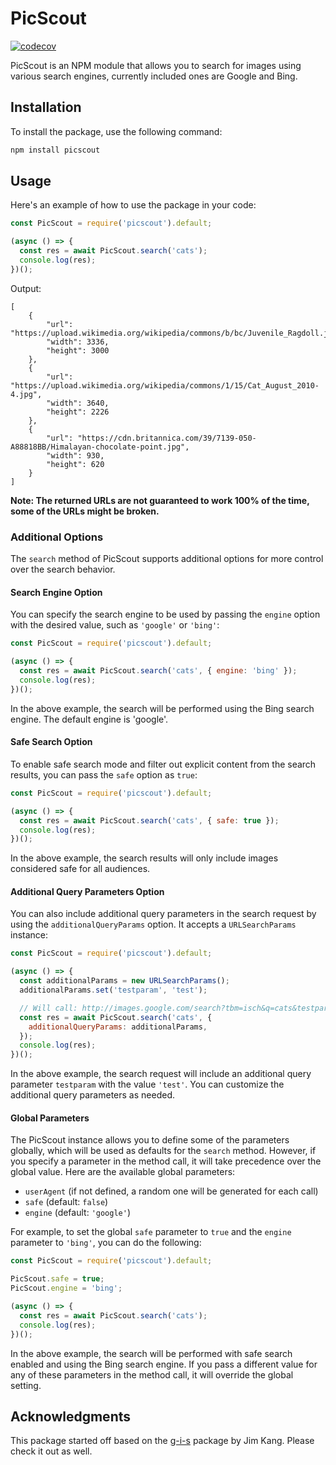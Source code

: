 # PicScout

[![codecov](https://codecov.io/gh/JMax45/picscout/branch/master/graph/badge.svg?token=6HK7W42XCV)](https://codecov.io/gh/JMax45/picscout)

PicScout is an NPM module that allows you to search for images using various search engines, currently included ones are Google and Bing.

## Installation

To install the package, use the following command:

```bash
npm install picscout
```

## Usage

Here's an example of how to use the package in your code:

```javascript
const PicScout = require('picscout').default;

(async () => {
  const res = await PicScout.search('cats');
  console.log(res);
})();
```

Output:

```
[
    {
        "url": "https://upload.wikimedia.org/wikipedia/commons/b/bc/Juvenile_Ragdoll.jpg",
        "width": 3336,
        "height": 3000
    },
    {
        "url": "https://upload.wikimedia.org/wikipedia/commons/1/15/Cat_August_2010-4.jpg",
        "width": 3640,
        "height": 2226
    },
    {
        "url": "https://cdn.britannica.com/39/7139-050-A88818BB/Himalayan-chocolate-point.jpg",
        "width": 930,
        "height": 620
    }
]
```

**Note: The returned URLs are not guaranteed to work 100% of the time, some of the URLs might be broken.**

### Additional Options

The `search` method of PicScout supports additional options for more control over the search behavior.

#### Search Engine Option

You can specify the search engine to be used by passing the `engine` option with the desired value, such as `'google'` or `'bing'`:

```javascript
const PicScout = require('picscout').default;

(async () => {
  const res = await PicScout.search('cats', { engine: 'bing' });
  console.log(res);
})();
```

In the above example, the search will be performed using the Bing search engine. The default engine is 'google'.

#### Safe Search Option

To enable safe search mode and filter out explicit content from the search results, you can pass the `safe` option as `true`:

```javascript
const PicScout = require('picscout').default;

(async () => {
  const res = await PicScout.search('cats', { safe: true });
  console.log(res);
})();
```

In the above example, the search results will only include images considered safe for all audiences.

#### Additional Query Parameters Option

You can also include additional query parameters in the search request by using the `additionalQueryParams` option. It accepts a `URLSearchParams` instance:

```javascript
const PicScout = require('picscout').default;

(async () => {
  const additionalParams = new URLSearchParams();
  additionalParams.set('testparam', 'test');

  // Will call: http://images.google.com/search?tbm=isch&q=cats&testparam=test
  const res = await PicScout.search('cats', {
    additionalQueryParams: additionalParams,
  });
  console.log(res);
})();
```

In the above example, the search request will include an additional query parameter `testparam` with the value `'test'`. You can customize the additional query parameters as needed.

#### Global Parameters

The PicScout instance allows you to define some of the parameters globally, which will be used as defaults for the `search` method. However, if you specify a parameter in the method call, it will take precedence over the global value. Here are the available global parameters:

- `userAgent` (if not defined, a random one will be generated for each call)
- `safe` (default: `false`)
- `engine` (default: `'google'`)

For example, to set the global `safe` parameter to `true` and the `engine` parameter to `'bing'`, you can do the following:

```javascript
const PicScout = require('picscout').default;

PicScout.safe = true;
PicScout.engine = 'bing';

(async () => {
  const res = await PicScout.search('cats');
  console.log(res);
})();
```

In the above example, the search will be performed with safe search enabled and using the Bing search engine. If you pass a different value for any of these parameters in the method call, it will override the global setting.

## Acknowledgments

This package started off based on the [g-i-s](https://github.com/jimkang/g-i-s) package by Jim Kang. Please check it out as well.
